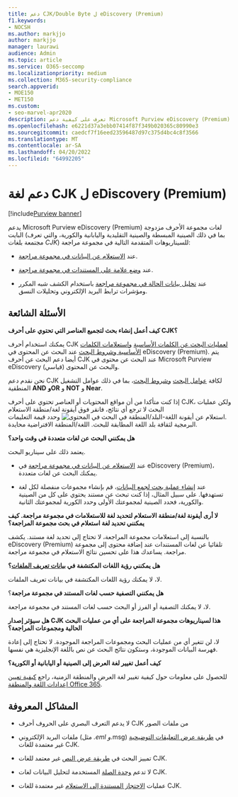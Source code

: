 ```yaml
---
title: دعم CJK/Double Byte ل eDiscovery (Premium)
f1.keywords:
- NOCSH
ms.author: markjjo
author: markjjo
manager: laurawi
audience: Admin
ms.topic: article
ms.service: O365-seccomp
ms.localizationpriority: medium
ms.collection: M365-security-compliance
search.appverid:
- MOE150
- MET150
ms.custom:
- seo-marvel-apr2020
description: تعرف على كيفية دعم Microsoft Purview eDiscovery (Premium) في Microsoft 365 للغات الصينية واليابانية والكورية (CJK)، التي تستخدم مجموعة أحرف مزدوجة البايت.
ms.openlocfilehash: e6221d37a3ebb07414f87f349b020365c80990e3
ms.sourcegitcommit: caedcf7f16eed23596487d97c375d4bc4c8f3566
ms.translationtype: MT
ms.contentlocale: ar-SA
ms.lasthandoff: 04/20/2022
ms.locfileid: "64992205"
---
```

# <a name="cjk-language-support-for-ediscovery-premium"></a>دعم لغة CJK ل eDiscovery (Premium)

[!include[Purview banner](../includes/purview-rebrand-banner.md)]

يدعم Microsoft Purview eDiscovery (Premium) لغات مجموعة الأحرف مزدوجة البايت (بما في ذلك الصينية المبسطة والصينية التقليدية واليابانية والكورية، والتي تعرف مجتمعة بلغات *CJK*) للسيناريوهات المتقدمة التالية في مجموعة مراجعة:

- عند [الاستعلام عن البيانات في مجموعة مراجعة](review-set-search.md).

- عند [وضع علامة على المستندات في مجموعة مراجعة](tagging-documents.md).

- عند [تحليل بيانات الحالة في مجموعة مراجعة](analyzing-data-in-review-set.md) باستخدام الكشف شبه المكرر ومؤشرات ترابط البريد الإلكتروني وتحليلات النسق.

## <a name="frequently-asked-questions"></a>الأسئلة الشائعة

**كيف أعمل إنشاء بحث لتجميع العناصر التي تحتوي على أحرف CJK؟**

يمكنك استخدام أحرف CJK [لعمليات البحث عن الكلمات الأساسية](building-search-queries.md#keyword-searches) [واستعلامات الكلمات الأساسية وشروط البحث](keyword-queries-and-search-conditions.md) عند البحث عن المحتوى في eDiscovery (Premium). يتم أيضا دعم البحث عن أحرف CJK عند البحث عن محتوى في Microsoft Purview eDiscovery (قياسي) والبحث عن المحتوى.

نحن نقدم دعم CJK لكافة [عوامل البحث](keyword-queries-and-search-conditions.md#search-operators) [وشروط البحث](keyword-queries-and-search-conditions.md#search-conditions)، بما في ذلك عوامل التشغيل المنطقية **AND** **وOR** و **NOT** و **Near**.

إذا كنت متأكدا من أن مواقع المحتويات أو العناصر تحتوي على أحرف CJK، ولكن عمليات البحث لا ترجع أي نتائج، فانقر فوق أيقونة لغة/منطقة الاستعلام ![استعلام عن أيقونة اللغة-البلد/المنطقة في البحث في المحتوى.](../media/8d4b60c8-e1f1-40f9-88ae-ee2a7eca0886.png) وحدد قيمة التعليمات البرمجية لثقافة بلد اللغة المطابقة للبحث. اللغة/المنطقة الافتراضية محايدة.

**هل يمكنني البحث عن لغات متعددة في وقت واحد؟**

يعتمد ذلك على سيناريو البحث.

- عند [الاستعلام عن البيانات في مجموعة مراجعة](review-set-search.md) في eDiscovery (Premium)، يمكنك البحث عن لغات متعددة.

- عند [إنشاء عملية بحث لجمع البيانات](create-draft-collection.md)، قم بإنشاء مجموعات منفصلة لكل لغة تستهدفها. على سبيل المثال، إذا كنت تبحث عن مستند يحتوي على كل من الصينية والكورية، فحدد الصينية لمجموعتك الأولى وحدد الكورية لمجموعتك الثانية.

**لا أرى أيقونة لغة/منطقة الاستعلام لتحديد لغة للاستعلامات في مجموعة مراجعة. كيف يمكنني تحديد لغة استعلام في بحث مجموعة المراجعة؟**

بالنسبة إلى استعلامات مجموعة المراجعة، لا تحتاج إلى تحديد لغة مستند. يكشف eDiscovery (Premium) تلقائيا عن لغات المستندات عند إضافة محتوى إلى مجموعة مراجعة. يساعدك هذا على تحسين نتائج الاستعلام في مجموعة مراجعة.

**هل يمكنني رؤية اللغات المكتشفة في [بيانات تعريف الملفات](view-documents-in-review-set.md#file-metadata)؟**

لا، لا يمكنك رؤية اللغات المكتشفة في بيانات تعريف الملفات.

**هل يمكنني التصفية حسب لغات المستند في مجموعة مراجعة**؟

لا، لا يمكنك التصفية أو الفرز أو البحث حسب لغات المستند في مجموعة مراجعة.

**هل سيؤثر إصدار CJK هذا لسيناريوهات مجموعة المراجعة على أي من عمليات البحث الحالية ومجموعات المراجعة؟**

لا، لن تتغير أي من عمليات البحث ومجموعات المراجعة الموجودة. لا تحتاج إلى إعادة فهرسة البيانات الموجودة، وستكون نتائج البحث عن نص باللغة الإنجليزية هي نفسها.

**كيف أعمل تغيير لغة العرض إلى الصينية أو اليابانية أو الكورية؟**

للحصول على معلومات حول كيفية تغيير لغة العرض والمنطقة الزمنية، راجع [كيفية تعيين إعدادات اللغة والمنطقة Office 365](/office365/troubleshoot/access-management/set-language-and-region).

## <a name="known-issues"></a>المشاكل المعروفة

- لا يدعم التعرف البصري على الحروف أحرف CJK من ملفات الصور

- ملفات البريد الإلكتروني (مثل *.eml و*.msg) في [طريقة عرض التعليقات التوضيحية](view-documents-in-review-set.md#annotate-view) غير معتمدة للغات CJK.

- تمييز البحث في [طريقة عرض النص](view-documents-in-review-set.md#text-view) غير معتمد للغات CJK.

- لا تدعم [وحدة الصلة](using-relevance.md) المستخدمة لتحليل البيانات لغات CJK.

- عمليات [الاحتجاز المستندة إلى الاستعلام](managing-holds.md#manage-non-custodial-holds) غير معتمدة للغات CJK.